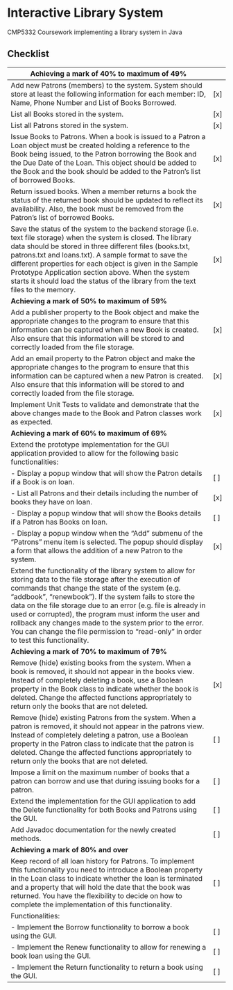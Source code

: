 # Interactive Library System
CMP5332 Coursework implementing a library system in Java


## Checklist
| **Achieving a mark of 40% to maximum of 49%**                                                                                     |    |
|------------------------------------------------------------------------------------------------------------------------------|-----|
| Add new Patrons (members) to the system. System should store at least the following information for each member: ID, Name, Phone Number and List of Books Borrowed.                         | [x]   |
| List all Books stored in the system.                                                                                          | [x]   |
| List all Patrons stored in the system.                                                                                        | [x]   |
| Issue Books to Patrons. When a book is issued to a Patron a Loan object must be created holding a reference to the Book being issued, to the Patron borrowing the Book and the Due Date of the Loan. This object should be added to the Book and the book should be added to the Patron’s list of borrowed Books. | [x]   |
| Return issued books. When a member returns a book the status of the returned book should be updated to reflect its availability. Also, the book must be removed from the Patron’s list of borrowed Books. | [x]   |
| Save the status of the system to the backend storage (i.e. text file storage) when the system is closed. The library data should be stored in three different files (books.txt, patrons.txt and loans.txt). A sample format to save the different properties for each object is given in the Sample Prototype Application section above. When the system starts it should load the status of the library from the text files to the memory. | [x]   |
| **Achieving a mark of 50% to maximum of 59%**                                                                                     |    |
| Add a publisher property to the Book object and make the appropriate changes to the program to ensure that this information can be captured when a new Book is created. Also ensure that this information will be stored to and correctly loaded from the file storage. | [x]   |
| Add an email property to the Patron object and make the appropriate changes to the program to ensure that this information can be captured when a new Patron is created. Also ensure that this information will be stored to and correctly loaded from the file storage. | [x]   |
| Implement Unit Tests to validate and demonstrate that the above changes made to the Book and Patron classes work as expected. | [x]   |
| **Achieving a mark of 60% to maximum of 69%**                                                                                     |     |
| Extend the prototype implementation for the GUI application provided to allow for the following basic functionalities: |     |
| - Display a popup window that will show the Patron details if a Book is on loan. | [ ]   |
| - List all Patrons and their details including the number of books they have on loan. | [x]   |
| - Display a popup window that will show the Books details if a Patron has Books on loan. | [ ]   |
| - Display a popup window when the “Add” submenu of the “Patrons” menu item is selected. The popup should display a form that allows the addition of a new Patron to the system. | [x]   |
| Extend the functionality of the library system to allow for storing data to the file storage after the execution of commands that change the state of the system (e.g. “addbook”, “renewbook”). If the system fails to store the data on the file storage due to an error (e.g. file is already in used or corrupted), the program must inform the user and rollback any changes made to the system prior to the error. You can change the file permission to “read-only” in order to test this functionality. |     |
| **Achieving a mark of 70% to maximum of 79%**                                                                                     |     |
| Remove (hide) existing books from the system. When a book is removed, it should not appear in the books view. Instead of completely deleting a book, use a Boolean property in the Book class to indicate whether the book is deleted. Change the affected functions appropriately to return only the books that are not deleted. | [x]   |
| Remove (hide) existing Patrons from the system. When a patron is removed, it should not appear in the patrons view. Instead of completely deleting a patron, use a Boolean property in the Patron class to indicate that the patron is deleted. Change the affected functions appropriately to return only the books that are not deleted. | [ ]   |
| Impose a limit on the maximum number of books that a patron can borrow and use that during issuing books for a patron. | [ ]   |
| Extend the implementation for the GUI application to add the Delete functionality for both Books and Patrons using the GUI. | [ ]   |
| Add Javadoc documentation for the newly created methods. | [ ]   |
| **Achieving a mark of 80% and over**                                                                                               |     |
| Keep record of all loan history for Patrons. To implement this functionality you need to introduce a Boolean property in the Loan class to indicate whether the loan is terminated and a property that will hold the date that the book was returned. You have the flexibility to decide on how to complete the implementation of this functionality. | [ ]   |
| Functionalities:                                                                                                              |     |
| - Implement the Borrow functionality to borrow a book using the GUI. | [ ]   |
| - Implement the Renew functionality to allow for renewing a book loan using the GUI. | [ ]   |
| - Implement the Return functionality to return a book using the GUI. | [ ]   |
